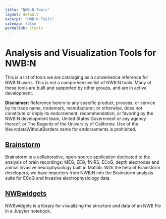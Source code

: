 ```yaml
---
title: "NWB:N Tools"
layout: default
excerpt: "NWB:N Tools"
sitemap: false
permalink: /tools
---
```



# Analysis and Visualization Tools for NWB:N

This is a list of tools we are cataloging as a convenience reference for NWB:N users. This
is not a comprehensive list of NWB:N tools. Many of these tools are built and supported by
other groups, and are in active development.

**Disclaimer:** Reference herein to any specific product, process, or service by its trade name, trademark, manufacturer, or otherwise, does not constitute or imply its endorsement, recommendation, or favoring by the NWB:N development team, United States Government or any agency thereof, or The Regents of the University of California. Use of the NeurodataWithoutBorders name for endorsements is prohibited.

## [Brainstorm](https://neuroimage.usc.edu/brainstorm/Introduction)
Brainstorm is a collaborative, open-source application dedicated to the analysis of brain recordings:
MEG, EEG, fNIRS, ECoG, depth electrodes and animal invasive neurophysiology built in Matlab. With the
help of Brainstorm developers, we have importers from NWB:N into the Brainstorm analysis suite for
ECoG and invasive electrophysiology data.

## [NWBwidgets](https://github.com/NeurodataWithoutBorders/nwb-jupyter-widgets)
NWBwidgets is a library for visualizing the structure and data of an NWB file in a Jupyter notebook.

